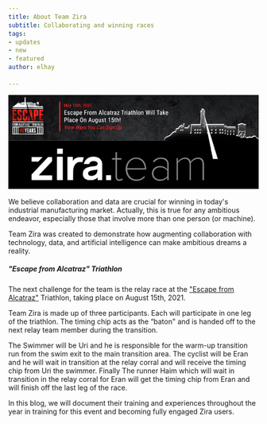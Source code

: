 ```yaml
---
title: About Team Zira
subtitle: Collaborating and winning races
tags:
- updates
- new
- featured
author: elhay

---
```

![](/uploads/zirateam.png)

We believe collaboration and data are crucial for winning in today's industrial manufacturing market.  Actually, this is true for any ambitious endeavor, especially those that involve more than one person (or machine).

Team Zira was created to demonstrate how augmenting collaboration with technology, data, and artificial intelligence can make ambitious dreams a reality.

##### "Escape from Alcatraz" Triathlon

The next challenge for the team is the relay race at the ["Escape from Alcatraz"](https://www.escapealcatraztri.com/event-information/overview) Triathlon, taking place on August 15th, 2021.

Team Zira is made up of three participants. Each will participate in one leg of the triathlon. The timing chip acts as the “baton" and is handed off to the next relay team member during the transition.

The Swimmer will be Uri and he is responsible for the warm-up transition run from the swim exit to the main transition area.  The cyclist will be Eran and he will wait in transition at the relay corral and will receive the timing chip from Uri the swimmer.   Finally The runner Haim which will wait in transition in the relay corral for Eran will get the timing chip from Eran and will finish off the last leg of the race.

In this blog, we will document their training and experiences throughout the year in training for this event and becoming fully engaged Zira users.